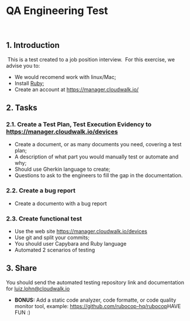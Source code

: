 # QA Engineering Test
​
## 1. Introduction
​
This is a test created to a job position interview.
​
For this exercise, we advise you to: 
- We would recomend work with linux/Mac;
- Install [Ruby](https://rvm.io/);
- Create an account at https://manager.cloudwalk.io/
​
## 2. Tasks
### 2.1. Create a Test Plan, Test Execution Evidency to https://manager.cloudwalk.io/devices
- Create a document, or as many documents you need, covering a test plan;
- A description of what part you would manually test or automate and why;
- Should use Gherkin language to create;
- Questions to ask to the engineers to fill the gap in the documentation.
​
### 2.2. Create a bug report
- Create a documento with a bug report

### 2.3. Create functional test
- Use the web site https://manager.cloudwalk.io/devices
- Use git and split your commits;
- You should user Capybara and Ruby language
- Automated 2 scenarios of testing
​
## 3. Share
You should send the automated testing repository link and documentation for luiz.lohn@cloudwalk.io

- **BONUS:** Add a static code analyzer, code formatte, or code quality monitor tool, example: https://github.com/rubocop-hq/rubocop
​
HAVE FUN :)
